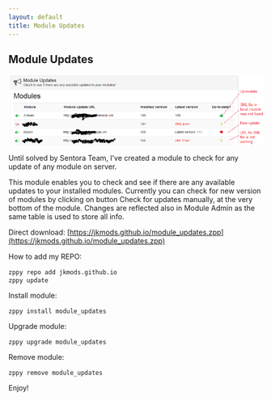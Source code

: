 ```yaml
---
layout: default
title: Module Updates
---
```


## Module Updates
![module_updates](https://raw.githubusercontent.com/jkmods/jkmods.github.io/master/module_updates.png)

Until solved by Sentora Team, I’ve created a module to check for any update of any module on server.

This module enables you to check and see if there are any available updates to your installed modules.
Currently you can check for new version of modules by clicking on button Check for updates manually, at the very bottom of the module. Changes are reflected also in Module Admin as the same table is used to store all info.

Direct download:
[https://jkmods.github.io/module_updates.zpp](https://jkmods.github.io/module_updates.zpp)

How to add my REPO:
```
zppy repo add jkmods.github.io
zppy update
```

Install module:
```
zppy install module_updates
```

Upgrade module:
```
zppy upgrade module_updates
```

Remove module:
```
zppy remove module_updates
```


Enjoy!
